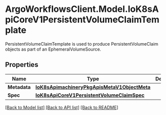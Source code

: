 # ArgoWorkflowsClient.Model.IoK8sApiCoreV1PersistentVolumeClaimTemplate
PersistentVolumeClaimTemplate is used to produce PersistentVolumeClaim objects as part of an EphemeralVolumeSource.

## Properties

Name | Type | Description | Notes
------------ | ------------- | ------------- | -------------
**Metadata** | [**IoK8sApimachineryPkgApisMetaV1ObjectMeta**](IoK8sApimachineryPkgApisMetaV1ObjectMeta.md) |  | [optional] 
**Spec** | [**IoK8sApiCoreV1PersistentVolumeClaimSpec**](IoK8sApiCoreV1PersistentVolumeClaimSpec.md) |  | 

[[Back to Model list]](../README.md#documentation-for-models) [[Back to API list]](../README.md#documentation-for-api-endpoints) [[Back to README]](../README.md)

